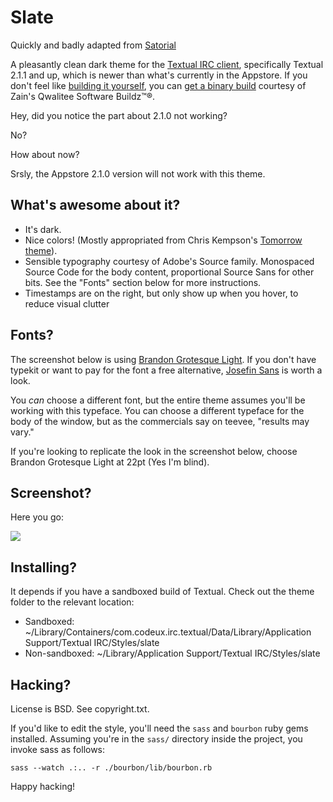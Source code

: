 # Slate

Quickly and badly adapted from [Satorial](http://github.com/idan/sartorial)

A pleasantly clean dark theme for the [Textual IRC client](http://codeux.com/textual/), specifically Textual 2.1.1 and up, which is newer than what's currently in the Appstore. If you don't feel like [building it yourself](http://github.com/codeux/textual), you can [get a binary build](http://inzain.net/textual-builds/) courtesy of Zain's Qwalitee Software Buildz™®.

Hey, did you notice the part about 2.1.0 not working?

No?

How about now?

Srsly, the Appstore 2.1.0 version will not work with this theme.


## What's awesome about it?

* It's dark.
* Nice colors! (Mostly appropriated from Chris Kempson's [Tomorrow theme](https://github.com/chriskempson/tomorrow-theme)).
* Sensible typography courtesy of Adobe's Source family. Monospaced Source Code for the body content, proportional Source Sans for other bits. See the "Fonts" section below for more instructions.
* Timestamps are on the right, but only show up when you hover, to reduce visual clutter

## Fonts?

The screenshot below is using [Brandon Grotesque Light](https://typekit.com/fonts/brandon-grotesque). If you don't have typekit or want to pay for the font a free alternative, [Josefin Sans](http://www.google.com/fonts/specimen/Josefin+Sans) is worth a look.

You _can_ choose a different font, but the entire theme assumes you'll be working with this typeface. You can choose a different typeface for the body of the window, but as the commercials say on teevee, "results may vary."

If you're looking to replicate the look in the screenshot below, choose Brandon Grotesque Light at 22pt (Yes I'm blind).

## Screenshot?

Here you go:

<img src="http://i.imgur.com/D2CxaR9.jpg" style="max-width: 100%; display: block">

## Installing?

It depends if you have a sandboxed build of Textual. Check out the theme folder to the relevant location:

* Sandboxed: ~/Library/Containers/com.codeux.irc.textual/Data/Library/Application Support/Textual IRC/Styles/slate
* Non-sandboxed: ~/Library/Application Support/Textual IRC/Styles/slate

## Hacking?

License is BSD. See copyright.txt.

If you'd like to edit the style, you'll need the `sass` and `bourbon` ruby gems installed. Assuming you're in the `sass/` directory inside the project, you invoke sass as follows:

    sass --watch .:.. -r ./bourbon/lib/bourbon.rb

Happy hacking!
